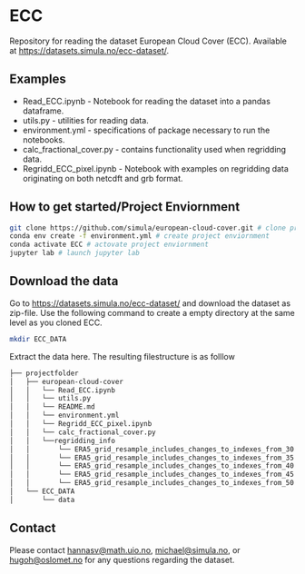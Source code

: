 # ECC
Repository for reading the dataset European Cloud Cover (ECC). Available at https://datasets.simula.no/ecc-dataset/.

## Examples 
* Read_ECC.ipynb - Notebook for reading the dataset into a pandas dataframe.
* utils.py - utilities for reading data.
* environment.yml - specifications of package necessary to run the notebooks.
* calc_fractional_cover.py - contains functionality used when regridding data.
* Regridd_ECC_pixel.ipynb - Notebook with examples on regridding data originating on both netcdft and grb format. 


## How to get started/Project Enviornment
```bash
git clone https://github.com/simula/european-cloud-cover.git # clone project
conda env create -f environment.yml # create project enviornment 
conda activate ECC # actovate project enviornment
jupyter lab # launch jupyter lab
``` 
## Download the data 
Go to https://datasets.simula.no/ecc-dataset/ and download the dataset as zip-file. Use the following command to create a empty directory at the same level as you cloned ECC. 
```bash
mkdir ECC_DATA
``` 
Extract the data here. The resulting filestructure is as folllow
```bash
├── projectfolder
│   ├── european-cloud-cover
│   │   └── Read_ECC.ipynb
│   │   └── utils.py
│   │   └── README.md
│   │   └── environment.yml
│   │   └── Regridd_ECC_pixel.ipynb
│   │   └── calc_fractional_cover.py
│   │   └──regridding_info
│   │       └── ERA5_grid_resample_includes_changes_to_indexes_from_30.0_35.0.json
│   │       └── ERA5_grid_resample_includes_changes_to_indexes_from_35.0_40.0.json
│   │       └── ERA5_grid_resample_includes_changes_to_indexes_from_40.0_45.0.json
│   │       └── ERA5_grid_resample_includes_changes_to_indexes_from_45.0_50.0.json
│   │       └── ERA5_grid_resample_includes_changes_to_indexes_from_50.0_55.0.json
│   └── ECC_DATA
│       └── data

```

## Contact
Please contact hannasv@math.uio.no, michael@simula.no, or hugoh@oslomet.no for any questions regarding the dataset.
